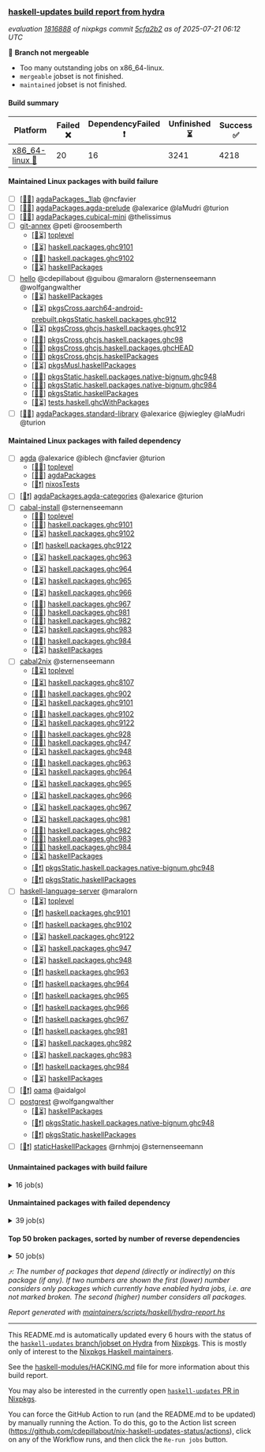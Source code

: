 ### [haskell-updates build report from hydra](https://hydra.nixos.org/jobset/nixpkgs/haskell-updates)
*evaluation [1816888](https://hydra.nixos.org/eval/1816888) of nixpkgs commit [5cfa2b2](https://github.com/NixOS/nixpkgs/commits/5cfa2b2b277135a8abc6745b8d6abadf8481ba6b) as of 2025-07-21 06:12 UTC*

🔴 **Branch not mergeable**
  * Too many outstanding jobs on x86_64-linux.
  * `mergeable` jobset is not finished.
  * `maintained` jobset is not finished.

#### Build summary

 | Platform | Failed ❌ | DependencyFailed ❗ | Unfinished ⏳ | Success ✅ | 
 | --- | --- | --- | --- | --- | 
 | [x86_64-linux 🐧](https://hydra.nixos.org/eval/1816888?filter=.x86_64-linux) | 20 | 16 | 3241 | 4218 | 
#### Maintained Linux packages with build failure
- [ ] [[🐧❌]](https://hydra.nixos.org/build/302799853) [agdaPackages._1lab](https://hydra.nixos.org/eval/1816888?filter=agdaPackages._1lab) @ncfavier
- [ ] [[🐧❌]](https://hydra.nixos.org/build/302799859) [agdaPackages.agda-prelude](https://hydra.nixos.org/eval/1816888?filter=agdaPackages.agda-prelude) @alexarice @laMudri @turion
- [ ] [[🐧❌]](https://hydra.nixos.org/build/302799856) [agdaPackages.cubical-mini](https://hydra.nixos.org/eval/1816888?filter=agdaPackages.cubical-mini) @thelissimus
- [ ] [git-annex](https://hydra.nixos.org/eval/1816888?filter=git-annex) @peti @roosemberth
  - [[🐧⏳]](https://hydra.nixos.org/build/302799944) [toplevel](https://hydra.nixos.org/eval/1816888?filter=git-annex)
  - [[🐧⏳]](https://hydra.nixos.org/build/302800052) [haskell.packages.ghc9101](https://hydra.nixos.org/eval/1816888?filter=haskell.packages.ghc9101.git-annex)
  - [[🐧❌]](https://hydra.nixos.org/build/302800059) [haskell.packages.ghc9102](https://hydra.nixos.org/eval/1816888?filter=haskell.packages.ghc9102.git-annex)
  - [[🐧⏳]](https://hydra.nixos.org/build/302803065) [haskellPackages](https://hydra.nixos.org/eval/1816888?filter=haskellPackages.git-annex)
- [ ] [hello](https://hydra.nixos.org/eval/1816888?filter=hello) @cdepillabout @guibou @maralorn @sternenseemann @wolfgangwalther
  - [[🐧⏳]](https://hydra.nixos.org/build/302803556) [haskellPackages](https://hydra.nixos.org/eval/1816888?filter=haskellPackages.hello)
  - [[🐧⏳]](https://hydra.nixos.org/build/302807683) [pkgsCross.aarch64-android-prebuilt.pkgsStatic.haskell.packages.ghc912](https://hydra.nixos.org/eval/1816888?filter=pkgsCross.aarch64-android-prebuilt.pkgsStatic.haskell.packages.ghc912.hello)
  - [[🐧⏳]](https://hydra.nixos.org/build/302807692) [pkgsCross.ghcjs.haskell.packages.ghc912](https://hydra.nixos.org/eval/1816888?filter=pkgsCross.ghcjs.haskell.packages.ghc912.hello)
  - [[🐧✅]](https://hydra.nixos.org/build/302807696) [pkgsCross.ghcjs.haskell.packages.ghc98](https://hydra.nixos.org/eval/1816888?filter=pkgsCross.ghcjs.haskell.packages.ghc98.hello)
  - [[🐧✅]](https://hydra.nixos.org/build/302807708) [pkgsCross.ghcjs.haskell.packages.ghcHEAD](https://hydra.nixos.org/eval/1816888?filter=pkgsCross.ghcjs.haskell.packages.ghcHEAD.hello)
  - [[🐧✅]](https://hydra.nixos.org/build/302807691) [pkgsCross.ghcjs.haskellPackages](https://hydra.nixos.org/eval/1816888?filter=pkgsCross.ghcjs.haskellPackages.hello)
  - [[🐧⏳]](https://hydra.nixos.org/build/302807764) [pkgsMusl.haskellPackages](https://hydra.nixos.org/eval/1816888?filter=pkgsMusl.haskellPackages.hello)
  - [[🐧❌]](https://hydra.nixos.org/build/302807767) [pkgsStatic.haskell.packages.native-bignum.ghc948](https://hydra.nixos.org/eval/1816888?filter=pkgsStatic.haskell.packages.native-bignum.ghc948.hello)
  - [[🐧✅]](https://hydra.nixos.org/build/302807775) [pkgsStatic.haskell.packages.native-bignum.ghc984](https://hydra.nixos.org/eval/1816888?filter=pkgsStatic.haskell.packages.native-bignum.ghc984.hello)
  - [[🐧❌]](https://hydra.nixos.org/build/302807776) [pkgsStatic.haskellPackages](https://hydra.nixos.org/eval/1816888?filter=pkgsStatic.haskellPackages.hello)
  - [[🐧⏳]](https://hydra.nixos.org/build/302807819) [tests.haskell.ghcWithPackages](https://hydra.nixos.org/eval/1816888?filter=tests.haskell.ghcWithPackages.hello)
- [ ] [[🐧❌]](https://hydra.nixos.org/build/302799851) [agdaPackages.standard-library](https://hydra.nixos.org/eval/1816888?filter=agdaPackages.standard-library) @alexarice @jwiegley @laMudri @turion
#### Maintained Linux packages with failed dependency
- [ ] [agda](https://hydra.nixos.org/eval/1816888?filter=agda) @alexarice @iblech @ncfavier @turion
  - [[🐧✅]](https://hydra.nixos.org/build/302799848) [toplevel](https://hydra.nixos.org/eval/1816888?filter=agda)
  - [[🐧✅]](https://hydra.nixos.org/build/302799849) [agdaPackages](https://hydra.nixos.org/eval/1816888?filter=agdaPackages.agda)
  - [[🐧❗]](https://hydra.nixos.org/build/302807689) [nixosTests](https://hydra.nixos.org/eval/1816888?filter=nixosTests.agda)
- [ ] [[🐧❗]](https://hydra.nixos.org/build/302799850) [agdaPackages.agda-categories](https://hydra.nixos.org/eval/1816888?filter=agdaPackages.agda-categories) @alexarice @turion
- [ ] [cabal-install](https://hydra.nixos.org/eval/1816888?filter=cabal-install) @sternenseemann
  - [[🐧✅]](https://hydra.nixos.org/build/302799841) [toplevel](https://hydra.nixos.org/eval/1816888?filter=cabal-install)
  - [[🐧✅]](https://hydra.nixos.org/build/302800020) [haskell.packages.ghc9101](https://hydra.nixos.org/eval/1816888?filter=haskell.packages.ghc9101.cabal-install)
  - [[🐧⏳]](https://hydra.nixos.org/build/302800015) [haskell.packages.ghc9102](https://hydra.nixos.org/eval/1816888?filter=haskell.packages.ghc9102.cabal-install)
  - [[🐧❗]](https://hydra.nixos.org/build/302800050) [haskell.packages.ghc9122](https://hydra.nixos.org/eval/1816888?filter=haskell.packages.ghc9122.cabal-install)
  - [[🐧⏳]](https://hydra.nixos.org/build/302800149) [haskell.packages.ghc963](https://hydra.nixos.org/eval/1816888?filter=haskell.packages.ghc963.cabal-install)
  - [[🐧⏳]](https://hydra.nixos.org/build/302800169) [haskell.packages.ghc964](https://hydra.nixos.org/eval/1816888?filter=haskell.packages.ghc964.cabal-install)
  - [[🐧⏳]](https://hydra.nixos.org/build/302800197) [haskell.packages.ghc965](https://hydra.nixos.org/eval/1816888?filter=haskell.packages.ghc965.cabal-install)
  - [[🐧⏳]](https://hydra.nixos.org/build/302800220) [haskell.packages.ghc966](https://hydra.nixos.org/eval/1816888?filter=haskell.packages.ghc966.cabal-install)
  - [[🐧✅]](https://hydra.nixos.org/build/302800235) [haskell.packages.ghc967](https://hydra.nixos.org/eval/1816888?filter=haskell.packages.ghc967.cabal-install)
  - [[🐧✅]](https://hydra.nixos.org/build/302800266) [haskell.packages.ghc981](https://hydra.nixos.org/eval/1816888?filter=haskell.packages.ghc981.cabal-install)
  - [[🐧✅]](https://hydra.nixos.org/build/302800289) [haskell.packages.ghc982](https://hydra.nixos.org/eval/1816888?filter=haskell.packages.ghc982.cabal-install)
  - [[🐧⏳]](https://hydra.nixos.org/build/302800342) [haskell.packages.ghc983](https://hydra.nixos.org/eval/1816888?filter=haskell.packages.ghc983.cabal-install)
  - [[🐧✅]](https://hydra.nixos.org/build/302800304) [haskell.packages.ghc984](https://hydra.nixos.org/eval/1816888?filter=haskell.packages.ghc984.cabal-install)
  - [[🐧⏳]](https://hydra.nixos.org/build/302801661) [haskellPackages](https://hydra.nixos.org/eval/1816888?filter=haskellPackages.cabal-install)
- [ ] [cabal2nix](https://hydra.nixos.org/eval/1816888?filter=cabal2nix) @sternenseemann
  - [[🐧⏳]](https://hydra.nixos.org/build/302799947) [toplevel](https://hydra.nixos.org/eval/1816888?filter=cabal2nix)
  - [[🐧⏳]](https://hydra.nixos.org/build/302799982) [haskell.packages.ghc8107](https://hydra.nixos.org/eval/1816888?filter=haskell.packages.ghc8107.cabal2nix)
  - [[🐧✅]](https://hydra.nixos.org/build/302800000) [haskell.packages.ghc902](https://hydra.nixos.org/eval/1816888?filter=haskell.packages.ghc902.cabal2nix)
  - [[🐧⏳]](https://hydra.nixos.org/build/302800027) [haskell.packages.ghc9101](https://hydra.nixos.org/eval/1816888?filter=haskell.packages.ghc9101.cabal2nix)
  - [[🐧✅]](https://hydra.nixos.org/build/302800041) [haskell.packages.ghc9102](https://hydra.nixos.org/eval/1816888?filter=haskell.packages.ghc9102.cabal2nix)
  - [[🐧⏳]](https://hydra.nixos.org/build/302800060) [haskell.packages.ghc9122](https://hydra.nixos.org/eval/1816888?filter=haskell.packages.ghc9122.cabal2nix)
  - [[🐧✅]](https://hydra.nixos.org/build/302800083) [haskell.packages.ghc928](https://hydra.nixos.org/eval/1816888?filter=haskell.packages.ghc928.cabal2nix)
  - [[🐧✅]](https://hydra.nixos.org/build/302800119) [haskell.packages.ghc947](https://hydra.nixos.org/eval/1816888?filter=haskell.packages.ghc947.cabal2nix)
  - [[🐧⏳]](https://hydra.nixos.org/build/302800124) [haskell.packages.ghc948](https://hydra.nixos.org/eval/1816888?filter=haskell.packages.ghc948.cabal2nix)
  - [[🐧✅]](https://hydra.nixos.org/build/302800150) [haskell.packages.ghc963](https://hydra.nixos.org/eval/1816888?filter=haskell.packages.ghc963.cabal2nix)
  - [[🐧⏳]](https://hydra.nixos.org/build/302800173) [haskell.packages.ghc964](https://hydra.nixos.org/eval/1816888?filter=haskell.packages.ghc964.cabal2nix)
  - [[🐧⏳]](https://hydra.nixos.org/build/302800205) [haskell.packages.ghc965](https://hydra.nixos.org/eval/1816888?filter=haskell.packages.ghc965.cabal2nix)
  - [[🐧⏳]](https://hydra.nixos.org/build/302800234) [haskell.packages.ghc966](https://hydra.nixos.org/eval/1816888?filter=haskell.packages.ghc966.cabal2nix)
  - [[🐧⏳]](https://hydra.nixos.org/build/302800248) [haskell.packages.ghc967](https://hydra.nixos.org/eval/1816888?filter=haskell.packages.ghc967.cabal2nix)
  - [[🐧⏳]](https://hydra.nixos.org/build/302800276) [haskell.packages.ghc981](https://hydra.nixos.org/eval/1816888?filter=haskell.packages.ghc981.cabal2nix)
  - [[🐧✅]](https://hydra.nixos.org/build/302800303) [haskell.packages.ghc982](https://hydra.nixos.org/eval/1816888?filter=haskell.packages.ghc982.cabal2nix)
  - [[🐧✅]](https://hydra.nixos.org/build/302800449) [haskell.packages.ghc983](https://hydra.nixos.org/eval/1816888?filter=haskell.packages.ghc983.cabal2nix)
  - [[🐧✅]](https://hydra.nixos.org/build/302800306) [haskell.packages.ghc984](https://hydra.nixos.org/eval/1816888?filter=haskell.packages.ghc984.cabal2nix)
  - [[🐧⏳]](https://hydra.nixos.org/build/302801637) [haskellPackages](https://hydra.nixos.org/eval/1816888?filter=haskellPackages.cabal2nix)
  - [[🐧❗]](https://hydra.nixos.org/build/302807824) [pkgsStatic.haskell.packages.native-bignum.ghc948](https://hydra.nixos.org/eval/1816888?filter=pkgsStatic.haskell.packages.native-bignum.ghc948.cabal2nix)
  - [[🐧❗]](https://hydra.nixos.org/build/302807826) [pkgsStatic.haskellPackages](https://hydra.nixos.org/eval/1816888?filter=pkgsStatic.haskellPackages.cabal2nix)
- [ ] [haskell-language-server](https://hydra.nixos.org/eval/1816888?filter=haskell-language-server) @maralorn
  - [[🐧⏳]](https://hydra.nixos.org/build/302800422) [toplevel](https://hydra.nixos.org/eval/1816888?filter=haskell-language-server)
  - [[🐧❗]](https://hydra.nixos.org/build/302800066) [haskell.packages.ghc9101](https://hydra.nixos.org/eval/1816888?filter=haskell.packages.ghc9101.haskell-language-server)
  - [[🐧❗]](https://hydra.nixos.org/build/302800072) [haskell.packages.ghc9102](https://hydra.nixos.org/eval/1816888?filter=haskell.packages.ghc9102.haskell-language-server)
  - [[🐧⏳]](https://hydra.nixos.org/build/302800100) [haskell.packages.ghc9122](https://hydra.nixos.org/eval/1816888?filter=haskell.packages.ghc9122.haskell-language-server)
  - [[🐧⏳]](https://hydra.nixos.org/build/302800174) [haskell.packages.ghc947](https://hydra.nixos.org/eval/1816888?filter=haskell.packages.ghc947.haskell-language-server)
  - [[🐧⏳]](https://hydra.nixos.org/build/302800186) [haskell.packages.ghc948](https://hydra.nixos.org/eval/1816888?filter=haskell.packages.ghc948.haskell-language-server)
  - [[🐧❗]](https://hydra.nixos.org/build/302800192) [haskell.packages.ghc963](https://hydra.nixos.org/eval/1816888?filter=haskell.packages.ghc963.haskell-language-server)
  - [[🐧❗]](https://hydra.nixos.org/build/302800228) [haskell.packages.ghc964](https://hydra.nixos.org/eval/1816888?filter=haskell.packages.ghc964.haskell-language-server)
  - [[🐧❗]](https://hydra.nixos.org/build/302800257) [haskell.packages.ghc965](https://hydra.nixos.org/eval/1816888?filter=haskell.packages.ghc965.haskell-language-server)
  - [[🐧❗]](https://hydra.nixos.org/build/302800279) [haskell.packages.ghc966](https://hydra.nixos.org/eval/1816888?filter=haskell.packages.ghc966.haskell-language-server)
  - [[🐧❗]](https://hydra.nixos.org/build/302800288) [haskell.packages.ghc967](https://hydra.nixos.org/eval/1816888?filter=haskell.packages.ghc967.haskell-language-server)
  - [[🐧❗]](https://hydra.nixos.org/build/302800343) [haskell.packages.ghc981](https://hydra.nixos.org/eval/1816888?filter=haskell.packages.ghc981.haskell-language-server)
  - [[🐧⏳]](https://hydra.nixos.org/build/302800591) [haskell.packages.ghc982](https://hydra.nixos.org/eval/1816888?filter=haskell.packages.ghc982.haskell-language-server)
  - [[🐧⏳]](https://hydra.nixos.org/build/302801053) [haskell.packages.ghc983](https://hydra.nixos.org/eval/1816888?filter=haskell.packages.ghc983.haskell-language-server)
  - [[🐧❗]](https://hydra.nixos.org/build/302800401) [haskell.packages.ghc984](https://hydra.nixos.org/eval/1816888?filter=haskell.packages.ghc984.haskell-language-server)
  - [[🐧⏳]](https://hydra.nixos.org/build/302803529) [haskellPackages](https://hydra.nixos.org/eval/1816888?filter=haskellPackages.haskell-language-server)
- [ ] [[🐧❗]](https://hydra.nixos.org/build/302807680) [oama](https://hydra.nixos.org/eval/1816888?filter=oama) @aidalgol
- [ ] [postgrest](https://hydra.nixos.org/eval/1816888?filter=postgrest) @wolfgangwalther
  - [[🐧⏳]](https://hydra.nixos.org/build/302805701) [haskellPackages](https://hydra.nixos.org/eval/1816888?filter=haskellPackages.postgrest)
  - [[🐧❗]](https://hydra.nixos.org/build/302807831) [pkgsStatic.haskell.packages.native-bignum.ghc948](https://hydra.nixos.org/eval/1816888?filter=pkgsStatic.haskell.packages.native-bignum.ghc948.postgrest)
  - [[🐧❗]](https://hydra.nixos.org/build/302807830) [pkgsStatic.haskellPackages](https://hydra.nixos.org/eval/1816888?filter=pkgsStatic.haskellPackages.postgrest)
- [ ] [[🐧❗]](https://hydra.nixos.org/build/302807832) [staticHaskellPackages](https://hydra.nixos.org/eval/1816888?filter=staticHaskellPackages) @rnhmjoj @sternenseemann
#### Unmaintained packages with build failure
<details><summary>16 job(s) </summary>

- [ ] [[🐧❌]](https://hydra.nixos.org/build/302805399) [haskellPackages.pms-domain-model](https://hydra.nixos.org/eval/1816888?filter=haskellPackages.pms-domain-model)  ⤴️ 10 | 10
- [ ] [[🐧❌]](https://hydra.nixos.org/build/302804449) [haskellPackages.llvm-extra](https://hydra.nixos.org/eval/1816888?filter=haskellPackages.llvm-extra)  ⤴️ 2 | 5
- [ ] [[🐧❌]](https://hydra.nixos.org/build/302801316) [haskellPackages.aws-academy-grade-exporter](https://hydra.nixos.org/eval/1816888?filter=haskellPackages.aws-academy-grade-exporter) 
- [ ] [[🐧❌]](https://hydra.nixos.org/build/302801682) [haskellPackages.cauldron](https://hydra.nixos.org/eval/1816888?filter=haskellPackages.cauldron) 
- [ ] [[🐧❌]](https://hydra.nixos.org/build/302802593) [haskellPackages.exotic-list-monads](https://hydra.nixos.org/eval/1816888?filter=haskellPackages.exotic-list-monads) 
- [ ] [[🐧❌]](https://hydra.nixos.org/build/302802955) [haskellPackages.ghc-hie](https://hydra.nixos.org/eval/1816888?filter=haskellPackages.ghc-hie) 
- [ ] [[🐧❌]](https://hydra.nixos.org/build/302803017) [haskellPackages.gi-clutter](https://hydra.nixos.org/eval/1816888?filter=haskellPackages.gi-clutter) 
- [ ] [[🐧❌]](https://hydra.nixos.org/build/302803982) [haskellPackages.if-instance](https://hydra.nixos.org/eval/1816888?filter=haskellPackages.if-instance) 
- [ ] [[🐧❌]](https://hydra.nixos.org/build/302805170) [haskellPackages.ox-arrays](https://hydra.nixos.org/eval/1816888?filter=haskellPackages.ox-arrays) 
- [ ] [[🐧❌]](https://hydra.nixos.org/build/302805203) [haskellPackages.packed-data](https://hydra.nixos.org/eval/1816888?filter=haskellPackages.packed-data) 
- [ ] [[🐧❌]](https://hydra.nixos.org/build/302806100) [haskellPackages.servant-event-stream](https://hydra.nixos.org/eval/1816888?filter=haskellPackages.servant-event-stream) 
- [ ] [[🐧❌]](https://hydra.nixos.org/build/302806735) [haskellPackages.tasty-papi](https://hydra.nixos.org/eval/1816888?filter=haskellPackages.tasty-papi) 
- [ ] [xhtml](https://hydra.nixos.org/eval/1816888?filter=xhtml) 
  - [[🐧⏳]](https://hydra.nixos.org/build/302807772) [pkgsStatic.haskell.packages.native-bignum.ghc948](https://hydra.nixos.org/eval/1816888?filter=pkgsStatic.haskell.packages.native-bignum.ghc948.xhtml)
  - [[🐧❌]](https://hydra.nixos.org/build/302807779) [pkgsStatic.haskellPackages](https://hydra.nixos.org/eval/1816888?filter=pkgsStatic.haskellPackages.xhtml)
- [ ] [[🐧❌]](https://hydra.nixos.org/build/302807518) [haskellPackages.xnobar](https://hydra.nixos.org/eval/1816888?filter=haskellPackages.xnobar) 
</details>

#### Unmaintained packages with failed dependency
<details><summary>39 job(s) </summary>

- [ ] [random](https://hydra.nixos.org/eval/1816888?filter=random)  ⤴️ 3384 | 9337
  - [[🐧✅]](https://hydra.nixos.org/build/302805708) [haskellPackages](https://hydra.nixos.org/eval/1816888?filter=haskellPackages.random)
  - [[🐧✅]](https://hydra.nixos.org/build/302807765) [pkgsMusl.haskellPackages](https://hydra.nixos.org/eval/1816888?filter=pkgsMusl.haskellPackages.random)
  - [[🐧❗]](https://hydra.nixos.org/build/302807770) [pkgsStatic.haskell.packages.native-bignum.ghc948](https://hydra.nixos.org/eval/1816888?filter=pkgsStatic.haskell.packages.native-bignum.ghc948.random)
  - [[🐧✅]](https://hydra.nixos.org/build/302807769) [pkgsStatic.haskell.packages.native-bignum.ghc984](https://hydra.nixos.org/eval/1816888?filter=pkgsStatic.haskell.packages.native-bignum.ghc984.random)
  - [[🐧❗]](https://hydra.nixos.org/build/302807778) [pkgsStatic.haskellPackages](https://hydra.nixos.org/eval/1816888?filter=pkgsStatic.haskellPackages.random)
- [ ] [QuickCheck](https://hydra.nixos.org/eval/1816888?filter=QuickCheck)  ⤴️ 2103 | 5682
  - [[🐧✅]](https://hydra.nixos.org/build/302800578) [haskellPackages](https://hydra.nixos.org/eval/1816888?filter=haskellPackages.QuickCheck)
  - [[🐧❗]](https://hydra.nixos.org/build/302807766) [pkgsStatic.haskell.packages.native-bignum.ghc948](https://hydra.nixos.org/eval/1816888?filter=pkgsStatic.haskell.packages.native-bignum.ghc948.QuickCheck)
  - [[🐧✅]](https://hydra.nixos.org/build/302807768) [pkgsStatic.haskell.packages.native-bignum.ghc984](https://hydra.nixos.org/eval/1816888?filter=pkgsStatic.haskell.packages.native-bignum.ghc984.QuickCheck)
  - [[🐧⏳]](https://hydra.nixos.org/build/302807774) [pkgsStatic.haskellPackages](https://hydra.nixos.org/eval/1816888?filter=pkgsStatic.haskellPackages.QuickCheck)
- [ ] [lens](https://hydra.nixos.org/eval/1816888?filter=lens)  ⤴️ 987 | 2585
  - [[🐧✅]](https://hydra.nixos.org/build/302804339) [haskellPackages](https://hydra.nixos.org/eval/1816888?filter=haskellPackages.lens)
  - [[🐧⏳]](https://hydra.nixos.org/build/302807801) [pkgsMusl.haskellPackages](https://hydra.nixos.org/eval/1816888?filter=pkgsMusl.haskellPackages.lens)
  - [[🐧❗]](https://hydra.nixos.org/build/302807788) [pkgsStatic.haskell.packages.native-bignum.ghc948](https://hydra.nixos.org/eval/1816888?filter=pkgsStatic.haskell.packages.native-bignum.ghc948.lens)
  - [[🐧❗]](https://hydra.nixos.org/build/302807789) [pkgsStatic.haskellPackages](https://hydra.nixos.org/eval/1816888?filter=pkgsStatic.haskellPackages.lens)
- [ ] [hoogle](https://hydra.nixos.org/eval/1816888?filter=hoogle)  ⤴️ 1 | 5
  - [[🐧✅]](https://hydra.nixos.org/build/302799979) [haskell.packages.ghc8107](https://hydra.nixos.org/eval/1816888?filter=haskell.packages.ghc8107.hoogle)
  - [[🐧✅]](https://hydra.nixos.org/build/302800014) [haskell.packages.ghc902](https://hydra.nixos.org/eval/1816888?filter=haskell.packages.ghc902.hoogle)
  - [[🐧⏳]](https://hydra.nixos.org/build/302800033) [haskell.packages.ghc9101](https://hydra.nixos.org/eval/1816888?filter=haskell.packages.ghc9101.hoogle)
  - [[🐧✅]](https://hydra.nixos.org/build/302800054) [haskell.packages.ghc9102](https://hydra.nixos.org/eval/1816888?filter=haskell.packages.ghc9102.hoogle)
  - [[🐧❗]](https://hydra.nixos.org/build/302800070) [haskell.packages.ghc9122](https://hydra.nixos.org/eval/1816888?filter=haskell.packages.ghc9122.hoogle)
  - [[🐧⏳]](https://hydra.nixos.org/build/302800096) [haskell.packages.ghc928](https://hydra.nixos.org/eval/1816888?filter=haskell.packages.ghc928.hoogle)
  - [[🐧✅]](https://hydra.nixos.org/build/302800131) [haskell.packages.ghc947](https://hydra.nixos.org/eval/1816888?filter=haskell.packages.ghc947.hoogle)
  - [[🐧✅]](https://hydra.nixos.org/build/302800132) [haskell.packages.ghc948](https://hydra.nixos.org/eval/1816888?filter=haskell.packages.ghc948.hoogle)
  - [[🐧✅]](https://hydra.nixos.org/build/302800161) [haskell.packages.ghc963](https://hydra.nixos.org/eval/1816888?filter=haskell.packages.ghc963.hoogle)
  - [[🐧⏳]](https://hydra.nixos.org/build/302800177) [haskell.packages.ghc964](https://hydra.nixos.org/eval/1816888?filter=haskell.packages.ghc964.hoogle)
  - [[🐧✅]](https://hydra.nixos.org/build/302800210) [haskell.packages.ghc965](https://hydra.nixos.org/eval/1816888?filter=haskell.packages.ghc965.hoogle)
  - [[🐧❗]](https://hydra.nixos.org/build/302800245) [haskell.packages.ghc966](https://hydra.nixos.org/eval/1816888?filter=haskell.packages.ghc966.hoogle)
  - [[🐧✅]](https://hydra.nixos.org/build/302800256) [haskell.packages.ghc967](https://hydra.nixos.org/eval/1816888?filter=haskell.packages.ghc967.hoogle)
  - [[🐧✅]](https://hydra.nixos.org/build/302800275) [haskell.packages.ghc981](https://hydra.nixos.org/eval/1816888?filter=haskell.packages.ghc981.hoogle)
  - [[🐧⏳]](https://hydra.nixos.org/build/302800312) [haskell.packages.ghc982](https://hydra.nixos.org/eval/1816888?filter=haskell.packages.ghc982.hoogle)
  - [[🐧⏳]](https://hydra.nixos.org/build/302800581) [haskell.packages.ghc983](https://hydra.nixos.org/eval/1816888?filter=haskell.packages.ghc983.hoogle)
  - [[🐧✅]](https://hydra.nixos.org/build/302800321) [haskell.packages.ghc984](https://hydra.nixos.org/eval/1816888?filter=haskell.packages.ghc984.hoogle)
  - [[🐧⏳]](https://hydra.nixos.org/build/302803686) [haskellPackages](https://hydra.nixos.org/eval/1816888?filter=haskellPackages.hoogle)
- [ ] [[🐧❗]](https://hydra.nixos.org/build/302804448) [haskellPackages.llvm-dsl](https://hydra.nixos.org/eval/1816888?filter=haskellPackages.llvm-dsl)  ⤴️ 1 | 3
- [ ] [[🐧❗]](https://hydra.nixos.org/build/302799855) [agdaPackages.functional-linear-algebra](https://hydra.nixos.org/eval/1816888?filter=agdaPackages.functional-linear-algebra) 
- [ ] [[🐧❗]](https://hydra.nixos.org/build/302805430) [haskellPackages.pms-application-service](https://hydra.nixos.org/eval/1816888?filter=haskellPackages.pms-application-service) 
- [ ] [[🐧❗]](https://hydra.nixos.org/build/302805412) [haskellPackages.pms-ui-request](https://hydra.nixos.org/eval/1816888?filter=haskellPackages.pms-ui-request) 
</details>

#### Top 50 broken packages, sorted by number of reverse dependencies
<details><summary>50 job(s) </summary>

[haskell98](https://packdeps.haskellers.com/reverse/haskell98) ⤴️ 152  
[failure](https://packdeps.haskellers.com/reverse/failure) ⤴️ 72  
[enumerator](https://packdeps.haskellers.com/reverse/enumerator) ⤴️ 56  
[connection](https://packdeps.haskellers.com/reverse/connection) ⤴️ 49  
[util](https://packdeps.haskellers.com/reverse/util) ⤴️ 49  
[derive](https://packdeps.haskellers.com/reverse/derive) ⤴️ 48  
[fclabels](https://packdeps.haskellers.com/reverse/fclabels) ⤴️ 47  
[syb-with-class](https://packdeps.haskellers.com/reverse/syb-with-class) ⤴️ 42  
[MonadCatchIO-transformers](https://packdeps.haskellers.com/reverse/MonadCatchIO-transformers) ⤴️ 41  
[TypeCompose](https://packdeps.haskellers.com/reverse/TypeCompose) ⤴️ 41  
[PrimitiveArray](https://packdeps.haskellers.com/reverse/PrimitiveArray) ⤴️ 35  
[crypto-random](https://packdeps.haskellers.com/reverse/crypto-random) ⤴️ 35  
[dual](https://packdeps.haskellers.com/reverse/dual) ⤴️ 32  
[hsp](https://packdeps.haskellers.com/reverse/hsp) ⤴️ 32  
[language-ecmascript](https://packdeps.haskellers.com/reverse/language-ecmascript) ⤴️ 31  
[iteratee](https://packdeps.haskellers.com/reverse/iteratee) ⤴️ 29  
[composite-base](https://packdeps.haskellers.com/reverse/composite-base) ⤴️ 28  
[regexpr](https://packdeps.haskellers.com/reverse/regexpr) ⤴️ 27  
[text-format](https://packdeps.haskellers.com/reverse/text-format) ⤴️ 27  
[crypto-numbers](https://packdeps.haskellers.com/reverse/crypto-numbers) ⤴️ 25  
[either-unwrap](https://packdeps.haskellers.com/reverse/either-unwrap) ⤴️ 25  
[Crypto](https://packdeps.haskellers.com/reverse/Crypto) ⤴️ 22  
[crypto-pubkey](https://packdeps.haskellers.com/reverse/crypto-pubkey) ⤴️ 22  
[haskelldb](https://packdeps.haskellers.com/reverse/haskelldb) ⤴️ 22  
[wxdirect](https://packdeps.haskellers.com/reverse/wxdirect) ⤴️ 22  
[BiobaseTypes](https://packdeps.haskellers.com/reverse/BiobaseTypes) ⤴️ 21  
[alg](https://packdeps.haskellers.com/reverse/alg) ⤴️ 21  
[hw-rankselect-base](https://packdeps.haskellers.com/reverse/hw-rankselect-base) ⤴️ 21  
[libxml-sax](https://packdeps.haskellers.com/reverse/libxml-sax) ⤴️ 21  
[wxc](https://packdeps.haskellers.com/reverse/wxc) ⤴️ 21  
[biocore](https://packdeps.haskellers.com/reverse/biocore) ⤴️ 20  
[hw-excess](https://packdeps.haskellers.com/reverse/hw-excess) ⤴️ 20  
[reform](https://packdeps.haskellers.com/reverse/reform) ⤴️ 20  
[wxcore](https://packdeps.haskellers.com/reverse/wxcore) ⤴️ 20  
[attoparsec-enumerator](https://packdeps.haskellers.com/reverse/attoparsec-enumerator) ⤴️ 19  
[cprng-aes](https://packdeps.haskellers.com/reverse/cprng-aes) ⤴️ 19  
[fay](https://packdeps.haskellers.com/reverse/fay) ⤴️ 19  
[harp](https://packdeps.haskellers.com/reverse/harp) ⤴️ 19  
[hsx2hs](https://packdeps.haskellers.com/reverse/hsx2hs) ⤴️ 19  
[hw-balancedparens](https://packdeps.haskellers.com/reverse/hw-balancedparens) ⤴️ 19  
[ixset](https://packdeps.haskellers.com/reverse/ixset) ⤴️ 19  
[mmsyn2](https://packdeps.haskellers.com/reverse/mmsyn2) ⤴️ 19  
[wx](https://packdeps.haskellers.com/reverse/wx) ⤴️ 19  
[BiobaseENA](https://packdeps.haskellers.com/reverse/BiobaseENA) ⤴️ 18  
[asn1-data](https://packdeps.haskellers.com/reverse/asn1-data) ⤴️ 18  
[bytestring-show](https://packdeps.haskellers.com/reverse/bytestring-show) ⤴️ 18  
[dbus-core](https://packdeps.haskellers.com/reverse/dbus-core) ⤴️ 18  
[digit](https://packdeps.haskellers.com/reverse/digit) ⤴️ 18  
[gtksourceview2](https://packdeps.haskellers.com/reverse/gtksourceview2) ⤴️ 18  
[hw-rankselect](https://packdeps.haskellers.com/reverse/hw-rankselect) ⤴️ 18  
</details>


*⤴️: The number of packages that depend (directly or indirectly) on this package (if any). If two numbers are shown the first (lower) number considers only packages which currently have enabled hydra jobs, i.e. are not marked broken. The second (higher) number considers all packages.*

*Report generated with [maintainers/scripts/haskell/hydra-report.hs](https://github.com/NixOS/nixpkgs/blob/haskell-updates/maintainers/scripts/haskell/hydra-report.hs)*


----------------------------------------------------------------------

This README.md is automatically updated every 6 hours with the status of the
[`haskell-updates` branch/jobset on Hydra](https://hydra.nixos.org/jobset/nixpkgs/haskell-updates)
from [Nixpkgs](https://github.com/NixOS/nixpkgs).  This is mostly only of
interest to the [Nixpkgs Haskell maintainers](https://github.com/orgs/NixOS/teams/haskell).

See the
[haskell-modules/HACKING.md](https://github.com/NixOS/nixpkgs/blob/haskell-updates/pkgs/development/haskell-modules/HACKING.md)
file for more information about this build report.

You may also be interested in the currently open
[`haskell-updates` PR in Nixpkgs](https://github.com/nixos/nixpkgs/pulls?q=is%3Apr+is%3Aopen+head%3Ahaskell-updates).

You can force the GitHub Action to run (and the README.md to be updated) by
manually running the Action.  To do this, go to the Action list screen
(https://github.com/cdepillabout/nix-haskell-updates-status/actions),
click on any of the Workflow runs, and then click the `Re-run jobs` button.

